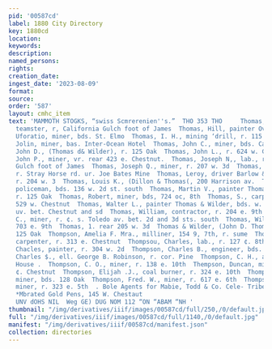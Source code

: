 ```yaml
---
pid: '00587cd'
label: 1880 City Directory
key: 1880cd
location: 
keywords: 
description: 
named_persons: 
rights: 
creation_date: 
ingest_date: '2023-08-09'
format: 
source: 
order: '587'
layout: cmhc_item
text: 'MAMMOTH STOGKS, “swiss Scmrerenien''s.”  THO 353 THO     Thomas; Hartley L.,
  teamster, r, California Gulch foot of James  Thomas, Hill, painter Ovren & Eldridge  ‘Thomas,
  Uforatio, miner, bds. St. Elmo  Thomas, I. H., mining ‘drill, r. 115 w. 3d  ‘Thomas,
  Jolin, miner, bas. Inter-Ocean Hotel  Thomas, John C., miner, bds. Carbonate House  Thomas,
  John D., (Thomas d& Wilder), r. 125 Oak  Thomas, John L., r. 624 w. Chestnut  Thomas,
  John P., miner, vr. rear 423 e. Chestnut.  Thomas, Joseph N,, lab., r. California
  Gulch foot of James  Thomas, Joseph Q., miner, r. 207 w. 3d  Thomas, Joshua, miner,
  r. Stray Horse rd. ur. Joe Bates Mine  Thomas, Leroy, driver Barlow & Sanderson,
  r. 204 w. 3  Thomas, Louis K., (Dillon & Thomas(, 200 Harrison av.  Thomas, L. A.,
  policeman, bds. 136 w. 2d st. south  Thomas, Martin V., painter Thomas & Wilder,
  r. 125 Oak  Thomas, Robert, miner, bds, 724 oc, 8th  Thomas, S., carpenter, bds.
  529 w. Chestnut  Thomas, Walter L., painter Thomas & Wilder, bds. w. s. Tole-  lo
  uv. bet. Chestnut and sd  Thomas, William, contractor, r. 204 e. 9th  ‘Thomas, William
  C., miner, r. ¢. s. Toledo av. bet. 2d and 3d sts. south  Thomas, William P., r.
  703 e. 9th  Thomas, 1. rear 205 w. 3d  Thomas & Wilder, (John D. Thomas), painters,
  125 Oak  Thompson, Amelia F. Mra., milliner, 154 9, 7th, r. sume  Thompson, Charles,
  carpenter, r. 313 e. Chestnut  Thompsou, Charles, lab., r. 127 ¢. 8th  Thompson,
  Chacles, painter, r. 304 w. 2d  Thompson, Charles B., engineer, bds. 121 ©. 2d  Thompson,
  Charles $., ell. George B. Robinson, r. cor. Pine  Thompson, C. H., actor Opera
  House .  Thompson, C. O., miner, r. 138 e. 10th  Thempson, Duncan, miner, bas. 201
  ¢. Chestnut  Thompson, Elijah .J., coal burner, r. 324 e. 10th  Thompson, Erank,
  miner, bds. 128 Oak  Thompson, Fred. W., miner, r. 617 e. 6th  Thompson, George,
  miner, r. 323 e. 5th  . Bole Agents for Mabie, Todd & Co. Cele- Tribe & Jefferay,
  *Mbrated Gold Pens, 145 W. Chestaut                                   hestnut sw,           ‘AUOLOVANNVA
  UNV dOHS NIL  Weg GE) DUG NOM 112 “ON “ABAM “NH '
thumbnail: "/img/derivatives/iiif/images/00587cd/full/250,/0/default.jpg"
full: "/img/derivatives/iiif/images/00587cd/full/1140,/0/default.jpg"
manifest: "/img/derivatives/iiif/00587cd/manifest.json"
collection: directories
---
```

